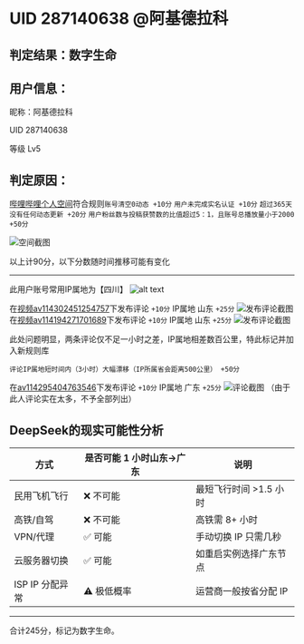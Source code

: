 # UID 287140638 @阿基德拉科

## 判定结果：数字生命

## 用户信息：

昵称：阿基德拉科

UID 287140638

等级 Lv5

## 判定原因：

[哔哩哔哩个人空间](https://space.bilibili.com/287140638)符合规则`账号清空0动态 +10分` `用户未完成实名认证 +10分` `超过365天没有任何动态更新 +20分` `用户粉丝数与投稿获赞数的比值超过5：1，且账号总播放量小于2000 +50分`

![空间截图](https://i.072333.xyz/file/AgACAgEAAyEGAASMaMWHAAJY5mf81neeCdYH2yy82dDPMytozzKhAAIYrzEb2JDoR39RYrd-5sXpAQADAgADdwADNgQ.png)

以上计90分，以下分数随时间推移可能有变化

---

此用户账号常用IP属地为【四川】
![alt text](https://i.072333.xyz/file/AgACAgEAAyEGAASMaMWHAAJY6mf82P41puS6_wH-Eri-9GkrkHp1AAIdrzEb2JDoR1jOOZS_iHm7AQADAgADeQADNgQ.png)

在[视频av114302451254757](https://www.bilibili.com/video/av114302451254757#reply259899785568)下发布评论 `+10分` IP属地 山东 `+25分`
![发布评论截图](https://i.072333.xyz/file/AgACAgEAAyEGAASMaMWHAAJY6Gf817MHo9S7gURDGlFEoH3zJEfbAAIbrzEb2JDoR5g3QKbpB6uYAQADAgADeQADNgQ.png)
在[视频av114194271701689](https://www.bilibili.com/video/av114194271701689/)下发布评论 `+10分` IP属地 山东 `+25分`
![发布评论截图](https://i.072333.xyz/file/AgACAgEAAyEGAASMaMWHAAJY6Wf82CfMnrf0PgbZn--D_lHu6_CCAAIcrzEb2JDoR0Y7I4j9lLqHAQADAgADeQADNgQ.png)

此处问题明显，两条评论仅不足一小时之差，IP属地相差数百公里，特此标记并加入新规则库

`评论IP属地短时间内（3小时）大幅漂移（IP所属省会距离500公里） +50分`

在[av114295404763546](https://www.bilibili.com/video/av114295404763546)下发布评论 `+10分` IP属地 广东 `+25分`
![评论截图](https://i.072333.xyz/file/AgACAgEAAyEGAASMaMWHAAJY7Gf82YRhQOeKf-6mJzjLCzA8U0yoAAIfrzEb2JDoR9NooWMb7jkWAQADAgADeQADNgQ.png)
（由于此人评论实在太多，不予全部列出）


## **DeepSeek的现实可能性分析**
| **方式**          | **是否可能 1 小时山东→广东** | **说明** |
|-------------------|----------------------|----------|
| 民用飞机飞行      | ❌ 不可能             | 最短飞行时间 >1.5 小时 |
| 高铁/自驾         | ❌ 不可能             | 高铁需 8+ 小时 |
| VPN/代理          | ✅ 可能               | 手动切换 IP 只需几秒 |
| 云服务器切换      | ✅ 可能               | 如重启实例选择广东节点 |
| ISP IP 分配异常   | ⚠️ 极低概率          | 运营商一般按省分配 IP |

---

合计245分，标记为数字生命。